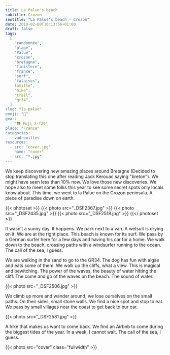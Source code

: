 ```yaml
---
title: La Palue's beach
subtitle: Crozon
seotitle: "La Palue's beach - Crozon"
date: 2019-02-08T16:13:56+01:00
draft: false
tags:
  [
    "randonnée",
    "plage",
    "Palue",
    "crozon",
    "bretagne",
    "finistere",
    "france",
    "surf",
    "falaises",
    famille",
    "hike",
    "trail",
    "gr34",
  ]
slug: "la-palue"
emoji: "🌊"
gear:
  - "📷 Fuji X-T20"
place: "France"
categories:
  - vadrouilles
resources:
  - src: "cover.jpg"
    name: "cover"
  - src: "*.jpg"
---
```


We keep discovering new amazing places around Bretagne (Decided to stop translating this one after reading Jack Kerouac saying "breton"). We might have seen less than 10% now. We love those new discoveries. We hope also to meet some folks this year to see some secret spots only locals know about. This time, we went to la Palue on the Crozon peninsula. A piece of paradise down on earth.

{{< photoset >}}
{{< photo src="_DSF2367.jpg" >}}
{{< photo src="_DSF2435.jpg" >}}
{{< photo src="_DSF2518.jpg" >}}
{{</ photoset >}}

It wasn’t a sunny day. It happens. We park next to a van. A wetsuit is drying on it. We are at the right place. This beach is known for its surf. We pass by a German surfer here for a few days and having his car for a home. We walk down to the beach, crossing paths with a windsurfer running to the ocean. The call of the sea, I guess.

We are walking in the sand to go to the GR34. The dog has fun with algae and eats some of them. We walk up the cliffs, what a view. This is magical and bewitching. The power of the waves, the beauty of water hitting the cliff. The come and go of the waves on the beach. The sound of water.

{{< photo src="_DSF2506.jpg" >}}

We climb up more and wander around, we lose ourselves on the small paths. On their sides, small stone walls. We find a nice spot and stop to eat. We pass by small villages near the coast to get back to our car.

{{< photo src="_DSF2581.jpg" >}}

A hike that makes us want to come back. We find an Airbnb to come during the biggest tides of the year. In a week, I cannot wait. The call of the sea, I guess.

{{< photo src="cover" class="fullwidth" >}}
